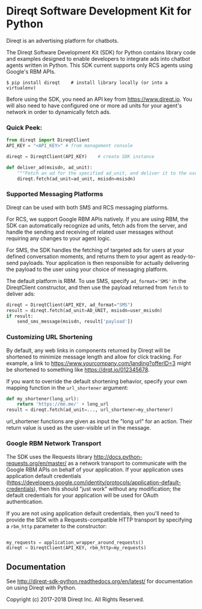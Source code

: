 # Direqt Software Development Kit for Python

Direqt is an advertising platform for chatbots.

The Direqt Software Development Kit (SDK) for Python contains library code and examples designed to enable developers to
integrate ads into chatbot agents written in Python. This SDK current supports only RCS agents using Google's RBM APIs.

    $ pip install direqt    # install library locally (or into a virtualenv)
    
Before using the SDK, you need an API key from <https://www.direqt.io>. You will also need to have configured one or
more ad units for your agent's network in order to dynamically fetch ads.

### Quick Peek:

```python
from direqt import DireqtClient
API_KEY = "<API_KEY>" # from management console

direqt = DireqtClient(API_KEY)    # create SDK instance

def deliver_ad(msisdn, ad_unit): 
    """Fetch an ad for the specified ad_unit, and deliver it to the user."""
    direqt.fetch(ad_unit=ad_unit, msisdn=msisdn)
```

### Supported Messaging Platforms

Direqt can be used with both SMS and RCS messaging platforms.

For RCS, we support Google RBM APIs natively. If you are using RBM, the SDK can 
automatically recognize ad units, fetch ads from the server, and handle the sending
and receiving of related user messages without requiring any changes to your agent
logic.

For SMS, the SDK handles the fetching of targeted ads for users at your defined 
conversation moments, and returns them to your agent as ready-to-send payloads.
Your application is then responsible for actually delivering the payload to the
user using your choice of messaging platform.

The default platform is RBM. To use SMS, specify `ad_format='SMS'` in the 
DireqtClient constructor, and then use the payload returned from `fetch` to
deliver ads:

```python
direqt = DireqtClient(API_KEY, ad_format="SMS")
result = direqt.fetch(ad_unit=AD_UNIT, msisdn=user_msisdn)
if result:
    send_sms_message(msisdn, result['payload'])
```

### Customizing URL Shortening

By default, any web links in components returned by Direqt will be shortened 
to minimize message length and allow for click tracking. For example, a link
to https://www.yourcompany.com/landing?offerID=3 might be shortened to 
something like https://drqt.io/012345678. 

If you want to override the default shortening behavior, specify your own mapping
function in the `url_shortener` argument:

```python
def my_shortener(long_url):
    return 'https://me.me/' + long_url
result = direqt.fetch(ad_unit=..., url_shortener=my_shortener)
```

url_shortener functions are given as input the "long url" for an action. Their
return value is used as the user-visible url in the message.

### Google RBM Network Transport

The SDK uses the Requests library <http://docs.python-requests.org/en/master/> as a network
transport to communicate with the Google RBM APIs on behalf of your application. If your 
application uses application default credentials (<https://developers.google.com/identity/protocols/application-default-credentials>),
then this should "just work" without any modification; the default credentials for your application
will be used for OAuth authentication.

If you are not using application default credentials, then you'll need to provide the SDK
with a Requests-compatible HTTP transport by specifying a `rbm_http` parameter to the 
constructor:

```python

my_requests = application_wrapper_around_requests()
direqt = DireqtClient(API_KEY, rbm_http=my_requests)
```

## Documentation

See <http://direqt-sdk-python.readthedocs.org/en/latest/> for documentation on using Direqt with Python.

Copyright (c) 2017-2018 Direqt Inc. All Rights Reserved.

